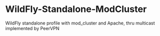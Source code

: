 # WildFly-Standalone-ModCluster
WildFly standalone profile with mod_cluster and Apache, thru multicast implemented by PeerVPN

